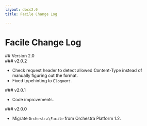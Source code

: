 ```yaml
---
layout: docs2.0
title: Facile Change Log

---
```


# Facile Change Log

<section id="v2.0">
## Version 2.0

<article id="v2.0.2">
### v2.0.2

* Check request header to detect allowed Content-Type instead of manually figuring out the format.
* Fixed typehinting to `Eloquent`.

</article>

<article id="v2.0.1">
### v2.0.1

* Code improvements.

</article>

<article id="v2.0.0">
### v2.0.0

* Migrate `Orchestra\Facile` from Orchestra Platform 1.2.

</article>

</section>
